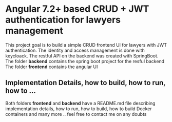 # Angular 7.2+ based CRUD + JWT authentication for lawyers management

This project goal is to build a simple CRUD frontend UI for lawyers with JWT authentication.
The identity and access management is done with keycloack.
The restful API on the backend was created with SpringBoot.
The folder **backend** contains the spring boot project for the resful backend
The folder **frontend** contains the angular UI 

## Implementation Details, how to build, how to run, how to ...

Both folders **frontend** and **backend** have a README.md file describing implementation details, how to run, how to build, how to build Docker containers and many more .. feel free to contact me on any doubts
